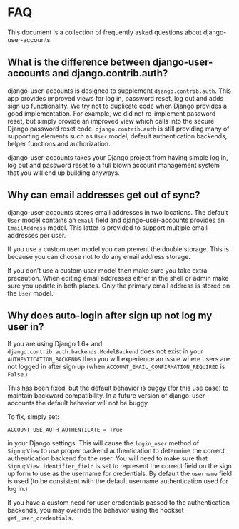 FAQ
===

This document is a collection of frequently asked questions about
django-user-accounts.

What is the difference between django-user-accounts and django.contrib.auth?
----------------------------------------------------------------------------

django-user-accounts is designed to supplement `django.contrib.auth`.
This app provides improved views for log in, password reset, log out and
adds sign up functionality. We try not to duplicate code when Django
provides a good implementation. For example, we did not re-implement
password reset, but simply provide an improved view which calls into the
secure Django password reset code. `django.contrib.auth` is still
providing many of supporting elements such as `User` model, default
authentication backends, helper functions and authorization.

django-user-accounts takes your Django project from having simple log
in, log out and password reset to a full blown account management system
that you will end up building anyways.

Why can email addresses get out of sync?
----------------------------------------

django-user-accounts stores email addresses in two locations. The
default `User` model contains an `email` field and django-user-accounts
provides an `EmailAddress` model. This latter is provided to support
multiple email addresses per user.

If you use a custom user model you can prevent the double storage. This
is because you can choose not to do any email address storage.

If you don’t use a custom user model then make sure you take extra
precaution. When editing email addresses either in the shell or admin
make sure you update in both places. Only the primary email address is
stored on the `User` model.

Why does auto-login after sign up not log my user in?
-----------------------------------------------------

If you are using Django 1.6+ and
`django.contrib.auth.backends.ModelBackend` does not exist in your
`AUTHENTICATION_BACKENDS` then you will experience an issue where users
are not logged in after sign up (when
`ACCOUNT_EMAIL_CONFIRMATION_REQUIRED` is `False`.)

This has been fixed, but the default behavior is buggy (for this use
case) to maintain backward compatibility. In a future version of
django-user-accounts the default behavior will not be buggy.

To fix, simply set:

    ACCOUNT_USE_AUTH_AUTHENTICATE = True

in your Django settings. This will cause the `login_user` method of
`SignupView` to use proper backend authentication to determine the
correct authentication backend for the user. You will need to make sure
that `SignupView.identifier_field` is set to represent the correct field
on the sign up form to use as the username for credentials. By default
the `username` field is used (to be consistent with the default username
authentication used for log in.)

If you have a custom need for user credentials passed to the
authentication backends, you may override the behavior using the hookset
`get_user_credentials`.
